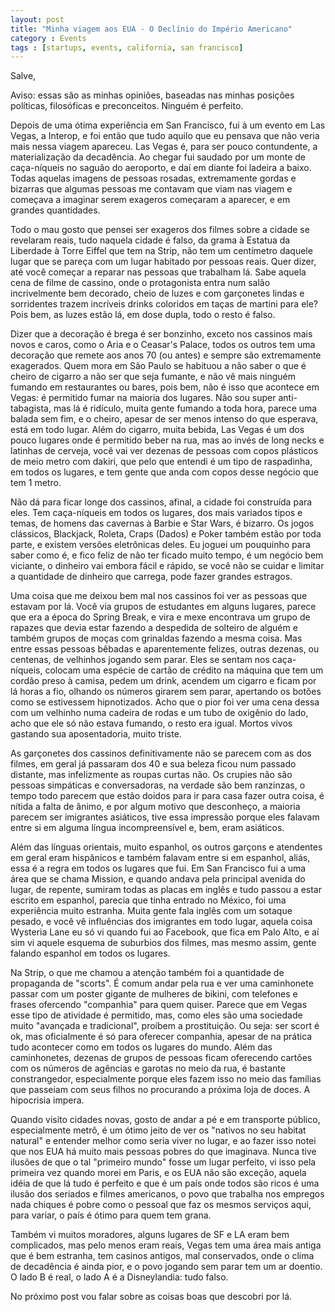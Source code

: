 ```yaml
---
layout: post
title: "Minha viagem aos EUA - O Declínio do Império Americano"
category : Events
tags : [startups, events, california, san francisco]
---
```

Salve,

Aviso: essas são as minhas opiniões, baseadas nas minhas posições políticas, filosóficas e preconceitos. Ninguém é perfeito.

Depois de uma ótima experiência em San Francisco, fui à um evento em Las Vegas, a Interop, e foi então que tudo aquilo que eu pensava que não veria mais nessa viagem apareceu. Las Vegas é, para ser pouco contundente, a materialização da decadência. Ao chegar fui saudado por um monte de caça-níqueis no saguão do aeroporto, e daí em diante foi ladeira a baixo. Todas aquelas imagens de pessoas rosadas, extremamente gordas e bizarras que algumas pessoas me contavam que viam nas viagem e começava a imaginar serem exageros começaram a aparecer, e em grandes quantidades.

Todo o mau gosto que pensei ser exageros dos filmes sobre a cidade se revelaram reais, tudo naquela cidade é falso, da grama à Estatua da Liberdade à Torre Eiffel que tem na Strip, não tem um centímetro daquele lugar que se pareça com um lugar habitado por pessoas reais. Quer dizer, até você começar a reparar nas pessoas que trabalham lá. Sabe aquela cena de filme de cassino, onde o protagonista entra num salão incrivelmente bem decorado, cheio de luzes e com garçonetes lindas e sorridentes trazem incríveis drinks coloridos em taças de martini para ele? Pois bem, as luzes estão lá, em dose dupla, todo o resto é falso.

Dizer que a decoração é brega é ser bonzinho, exceto nos cassinos mais novos e caros, como o Aria e o Ceasar's Palace, todos os outros tem uma decoração que remete aos anos 70 (ou antes) e sempre são extremamente exagerados. Quem mora em São Paulo se habituou a não saber o que é cheiro de cigarro a não ser que seja fumante, e não vê mais ninguém fumando em restaurantes ou bares, pois bem, não é isso que acontece em Vegas: é permitido fumar na maioria dos lugares. Não sou super anti-tabagista, mas lá é ridículo, muita gente fumando a toda hora, parece uma balada sem fim, e o cheiro, apesar de ser menos intenso do que esperava, está em todo lugar. Além do cigarro, muita bebida, Las Vegas é um dos pouco lugares onde é permitido beber na rua, mas ao invés de long necks e latinhas de cerveja, você vai ver dezenas de pessoas com copos plásticos de meio metro com dakiri, que pelo que entendi é um tipo de raspadinha, em todos os lugares, e tem gente que anda com copos desse negócio que tem 1 metro.

Não dá para ficar longe dos cassinos, afinal, a cidade foi construída para eles. Tem caça-níqueis em todos os lugares, dos mais variados tipos e temas, de homens das cavernas à Barbie e Star Wars, é bizarro. Os jogos clássicos, Blackjack, Roleta, Craps (Dados) e Poker também estão por toda parte, e existem versões eletrônicas deles. Eu joguei um pouquinho para saber como é, e fico feliz de não ter ficado muito tempo, é um negócio bem viciante, o dinheiro vai embora fácil e rápido, se você não se cuidar e limitar a quantidade de dinheiro que carrega, pode fazer grandes estragos.

Uma coisa que me deixou bem mal nos cassinos foi ver as pessoas que estavam por lá. Você via grupos de estudantes em alguns lugares, parece que era a época do Spring Break, e vira e mexe encontrava um grupo de rapazes que devia estar fazendo a despedida de solteiro de alguém e também grupos de moças com grinaldas fazendo a mesma coisa. Mas entre essas pessoas bêbadas e aparentemente felizes, outras dezenas, ou centenas, de velhinhos jogando sem parar. Eles se sentam nos caça-níqueis, colocam uma espécie de cartão de crédito na máquina que tem um cordão preso à camisa, pedem um drink, acendem um cigarro e ficam por lá horas a fio, olhando os números girarem sem parar, apertando os botões como se estivessem hipnotizados. Acho que o pior foi ver uma cena dessa com um velhinho numa cadeira de rodas e um tubo de oxigênio do lado, acho que ele só não estava fumando, o resto era igual. Mortos vivos gastando sua aposentadoria, muito triste.

As garçonetes dos cassinos definitivamente não se parecem com as dos filmes, em geral já passaram dos 40 e sua beleza ficou num passado distante, mas infelizmente as roupas curtas não. Os crupies não são pessoas simpáticas e conversadoras, na verdade são bem ranzinzas, o tempo todo parecem que estão doidos para ir para casa fazer outra coisa, é nítida a falta de ânimo, e por algum motivo que desconheço, a maioria parecem ser imigrantes asiáticos, tive essa impressão porque eles falavam entre si em alguma língua incompreensível e, bem, eram asiáticos.

Além das línguas orientais, muito espanhol, os outros garçons e atendentes em geral eram hispânicos e também falavam entre si em espanhol, aliás, essa é a regra em todos os lugares que fui. Em San Francisco fui a uma área que se chama Mission, e quando andava pela principal avenida do lugar, de repente, sumiram todas as placas em inglês e tudo passou a estar escrito em espanhol, parecia que tinha entrado no México, foi uma experiência muito estranha. Muita gente fala inglês com um sotaque pesado, e você vê influências dos imigrantes em todo lugar, aquela coisa Wysteria Lane eu só vi quando fui ao Facebook, que fica em Palo Alto, e aí sim vi aquele esquema de suburbios dos filmes, mas mesmo assim, gente falando espanhol em todos os lugares.

Na Strip, o que me chamou a atenção também foi a quantidade de propaganda de "scorts". É comum andar pela rua e ver uma caminhonete passar com um poster gigante de mulheres de bikini, com telefones e frases ofercendo "companhia" para quem quiser. Parece que em Vegas esse tipo de atividade é permitido, mas, como eles são uma sociedade muito "avançada e tradicional", proíbem a prostituição. Ou seja: ser scort é ok, mas oficialmente é só para oferecer companhia, apesar de na prática tudo acontecer como em todos os lugares do mundo. Além das caminhonetes, dezenas de grupos de pessoas ficam oferecendo cartões com os números de agências e garotas no meio da rua, é bastante constrangedor, especialmente porque eles fazem isso no meio das famílias que passeiam com seus filhos no procurando a próxima loja de doces. A hipocrisia impera.

Quando visito cidades novas, gosto de andar a pé e em transporte público, especialmente metrô, é um ótimo jeito de ver os "nativos no seu habitat natural" e entender melhor como seria viver no lugar, e ao fazer isso notei que nos EUA há muito mais pessoas pobres do que imaginava. Nunca tive ilusões de que o tal "primeiro mundo" fosse um lugar perfeito, vi isso pela primeira vez quando morei em Paris, e os EUA não são exceção, aquela idéia de que lá tudo é perfeito e que é um país onde todos são ricos é uma ilusão dos seriados e filmes americanos, o povo que trabalha nos empregos nada chiques é pobre como o pessoal que faz os mesmos serviços aqui, para variar, o país é ótimo para quem tem grana.

Também vi muitos moradores, alguns lugares de SF e LA eram bem complicados, mas pelo menos eram reais, Vegas tem uma área mais antiga que é bem estranha, tem casinos antigos, mal conservados, onde o clima de decadência é ainda pior, e o povo jogando sem parar tem um ar doentio. O lado B é real, o lado A é a Disneylandia: tudo falso.

No próximo post vou falar sobre as coisas boas que descobri por lá.